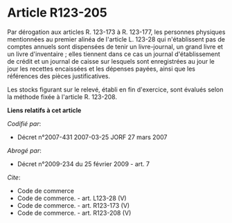 # Article R123-205

Par dérogation aux articles R. 123-173 à R. 123-177, les personnes physiques mentionnées au premier alinéa de l'article L.
123-28 qui n'établissent pas de comptes annuels sont dispensées de tenir un livre-journal, un grand livre et un livre
d'inventaire ; elles tiennent dans ce cas un journal d'établissement de crédit et un journal de caisse sur lesquels sont
enregistrées au jour le jour les recettes encaissées et les dépenses payées, ainsi que les références des pièces
justificatives. 

Les stocks figurant sur le relevé, établi en fin d'exercice, sont évalués selon la méthode fixée à l'article R. 123-208.

**Liens relatifs à cet article**

_Codifié par_:

  - Décret n°2007-431 2007-03-25 JORF 27 mars 2007

_Abrogé par_:

  - Décret n°2009-234 du 25 février 2009 - art. 7

_Cite_:

  - Code de commerce
  - Code de commerce. - art. L123-28 (V)
  - Code de commerce. - art. R123-173 (V)
  - Code de commerce. - art. R123-208 (V)

